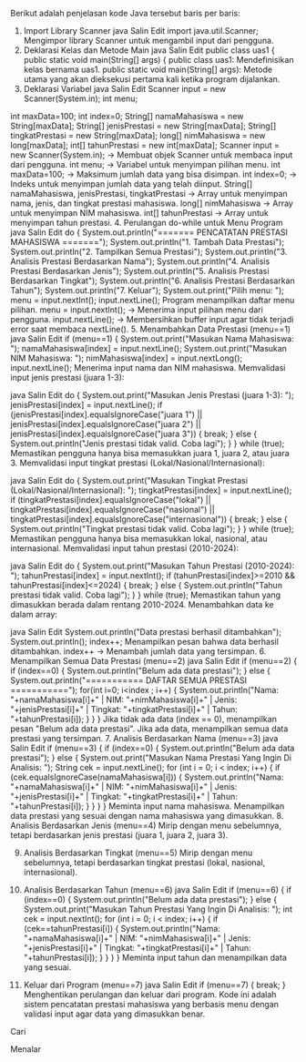 Berikut adalah penjelasan kode Java tersebut baris per baris:

1. Import Library Scanner
java
Salin
Edit
import java.util.Scanner;
Mengimpor library Scanner untuk mengambil input dari pengguna.
2. Deklarasi Kelas dan Metode Main
java
Salin
Edit
public class uas1 {
    public static void main(String[] args) {
public class uas1: Mendefinisikan kelas bernama uas1.
public static void main(String[] args): Metode utama yang akan dieksekusi pertama kali ketika program dijalankan.
3. Deklarasi Variabel
java
Salin
Edit
Scanner input = new Scanner(System.in);
int menu;
        
int maxData=100;
int index=0; 
String[] namaMahasiswa = new String[maxData];
String[] jenisPrestasi = new String[maxData];
String[] tingkatPrestasi = new String[maxData];
long[] nimMahasiswa = new long[maxData];
int[] tahunPrestasi = new int[maxData];
Scanner input = new Scanner(System.in); → Membuat objek Scanner untuk membaca input dari pengguna.
int menu; → Variabel untuk menyimpan pilihan menu.
int maxData=100; → Maksimum jumlah data yang bisa disimpan.
int index=0; → Indeks untuk menyimpan jumlah data yang telah diinput.
String[] namaMahasiswa, jenisPrestasi, tingkatPrestasi → Array untuk menyimpan nama, jenis, dan tingkat prestasi mahasiswa.
long[] nimMahasiswa → Array untuk menyimpan NIM mahasiswa.
int[] tahunPrestasi → Array untuk menyimpan tahun prestasi.
4. Perulangan do-while untuk Menu Program
java
Salin
Edit
do {
    System.out.println("======= PENCATATAN PRESTASI MAHASISWA =======");
    System.out.println("1. Tambah Data Prestasi");
    System.out.println("2. Tampilkan Semua Prestasi");
    System.out.println("3. Analisis Prestasi Berdasarkan Nama");
    System.out.println("4. Analisis Prestasi Berdasarkan Jenis");
    System.out.println("5. Analisis Prestasi Berdasarkan Tingkat");
    System.out.println("6. Analisis Prestasi Berdasarkan Tahun");
    System.out.println("7. Keluar");
    System.out.print("Pilih menu: ");
    menu = input.nextInt();
    input.nextLine();
Program menampilkan daftar menu pilihan.
menu = input.nextInt(); → Menerima input pilihan menu dari pengguna.
input.nextLine(); → Membersihkan buffer input agar tidak terjadi error saat membaca nextLine().
5. Menambahkan Data Prestasi (menu==1)
java
Salin
Edit
if (menu==1) {
    System.out.print("Masukan Nama Mahasiswa: ");
    namaMahasiswa[index] = input.nextLine();
    System.out.print("Masukan NIM Mahasiswa: ");
    nimMahasiswa[index] = input.nextLong();
    input.nextLine();
Menerima input nama dan NIM mahasiswa.
Memvalidasi input jenis prestasi (juara 1-3):

java
Salin
Edit
do {
    System.out.print("Masukan Jenis Prestasi (juara 1-3): ");
    jenisPrestasi[index] = input.nextLine();
    if (jenisPrestasi[index].equalsIgnoreCase("juara 1") || 
        jenisPrestasi[index].equalsIgnoreCase("juara 2") || 
        jenisPrestasi[index].equalsIgnoreCase("juara 3")) {
        break;
    } else {
        System.out.println("Jenis prestasi tidak valid. Coba lagi");
    }
} while (true);
Memastikan pengguna hanya bisa memasukkan juara 1, juara 2, atau juara 3.
Memvalidasi input tingkat prestasi (Lokal/Nasional/Internasional):

java
Salin
Edit
do {
    System.out.print("Masukan Tingkat Prestasi (Lokal/Nasional/Internasional): ");
    tingkatPrestasi[index] = input.nextLine();
    if (tingkatPrestasi[index].equalsIgnoreCase("lokal") ||
        tingkatPrestasi[index].equalsIgnoreCase("nasional") ||
        tingkatPrestasi[index].equalsIgnoreCase("internasional")) {
        break;
    } else {
        System.out.println("Tingkat prestasi tidak valid. Coba lagi");
    }
} while (true);
Memastikan pengguna hanya bisa memasukkan lokal, nasional, atau internasional.
Memvalidasi input tahun prestasi (2010-2024):

java
Salin
Edit
do {
    System.out.print("Masukan Tahun Prestasi (2010-2024): ");
    tahunPrestasi[index] = input.nextInt();
    if (tahunPrestasi[index]>=2010 && tahunPrestasi[index]<=2024) {
        break;
    } else {
        System.out.println("Tahun prestasi tidak valid. Coba lagi");
    }
} while (true);
Memastikan tahun yang dimasukkan berada dalam rentang 2010-2024.
Menambahkan data ke dalam array:

java
Salin
Edit
System.out.println("Data prestasi berhasil ditambahkan");
System.out.println();
index++;
Menampilkan pesan bahwa data berhasil ditambahkan.
index++ → Menambah jumlah data yang tersimpan.
6. Menampilkan Semua Data Prestasi (menu==2)
java
Salin
Edit
if (menu==2) {
    if (index==0) {
        System.out.println("Belum ada data prestasi");
    } else {
        System.out.println("=========== DAFTAR SEMUA PRESTASI ===========");
        for(int i=0; i<index ; i++) {
            System.out.println("Nama: "+namaMahasiswa[i]+" | NIM: "+nimMahasiswa[i]+" | Jenis: "+jenisPrestasi[i]+" | Tingkat: "+tingkatPrestasi[i]+" | Tahun: "+tahunPrestasi[i]);
        }
    }
}
Jika tidak ada data (index == 0), menampilkan pesan "Belum ada data prestasi".
Jika ada data, menampilkan semua data prestasi yang tersimpan.
7. Analisis Berdasarkan Nama (menu==3)
java
Salin
Edit
if (menu==3) {
    if (index==0) {
        System.out.println("Belum ada data prestasi");
    } else {
        System.out.print("Masukan Nama Prestasi Yang Ingin Di Analisis: ");
        String cek = input.nextLine();
        for (int i = 0; i < index; i++) {
            if (cek.equalsIgnoreCase(namaMahasiswa[i])) {
                System.out.println("Nama: "+namaMahasiswa[i]+" | NIM: "+nimMahasiswa[i]+" | Jenis: "+jenisPrestasi[i]+" | Tingkat: "+tingkatPrestasi[i]+" | Tahun: "+tahunPrestasi[i]);
            }
        }
    }
}
Meminta input nama mahasiswa.
Menampilkan data prestasi yang sesuai dengan nama mahasiswa yang dimasukkan.
8. Analisis Berdasarkan Jenis (menu==4)
Mirip dengan menu sebelumnya, tetapi berdasarkan jenis prestasi (juara 1, juara 2, juara 3).

9. Analisis Berdasarkan Tingkat (menu==5)
Mirip dengan menu sebelumnya, tetapi berdasarkan tingkat prestasi (lokal, nasional, internasional).

10. Analisis Berdasarkan Tahun (menu==6)
java
Salin
Edit
if (menu==6) {
    if (index==0) {
        System.out.println("Belum ada data prestasi");
    } else {
        System.out.print("Masukan Tahun Prestasi Yang Ingin Di Analisis: ");
        int cek = input.nextInt();
        for (int i = 0; i < index; i++) {
            if (cek==tahunPrestasi[i]) {
                System.out.println("Nama: "+namaMahasiswa[i]+" | NIM: "+nimMahasiswa[i]+" | Jenis: "+jenisPrestasi[i]+" | Tingkat: "+tingkatPrestasi[i]+" | Tahun: "+tahunPrestasi[i]);
            }
        }
    }
}
Meminta input tahun dan menampilkan data yang sesuai.
11. Keluar dari Program (menu==7)
java
Salin
Edit
if (menu==7) {
    break;
}
Menghentikan perulangan dan keluar dari program.
Kode ini adalah sistem pencatatan prestasi mahasiswa yang berbasis menu dengan validasi input agar data yang dimasukkan benar.












Cari

Menalar